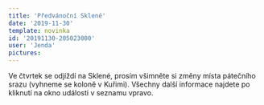 ```yaml
---
title: 'Předvánoční Sklené'
date: '2019-11-30'
template: novinka
id: '20191130-205023000'
user: 'Jenda'
pictures:
---
```

Ve čtvrtek se odjíždí na Sklené, prosím všimněte si změny místa pátečního srazu (vyhneme se koloně v Kuřimi). Všechny další informace najdete po kliknutí na okno události v seznamu vpravo.
